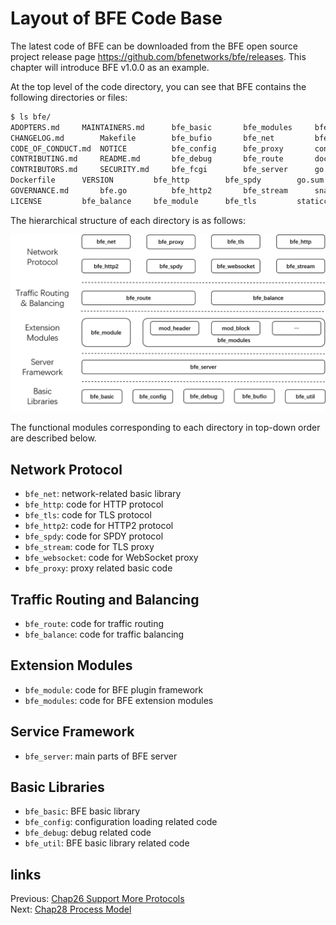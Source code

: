 # Layout of BFE Code Base

The latest code of BFE can be downloaded from the BFE open source project release page https://github.com/bfenetworks/bfe/releases. This chapter will introduce BFE v1.0.0 as an example.

At the top level of the code directory, you can see that BFE contains the following directories or files:

```bash
$ ls bfe/
ADOPTERS.md		MAINTAINERS.md		bfe_basic		bfe_modules		bfe_util
CHANGELOG.md		Makefile		bfe_bufio		bfe_net			bfe_websocket
CODE_OF_CONDUCT.md	NOTICE			bfe_config		bfe_proxy		conf
CONTRIBUTING.md		README.md		bfe_debug		bfe_route		docs
CONTRIBUTORS.md		SECURITY.md		bfe_fcgi		bfe_server		go.mod
Dockerfile		VERSION			bfe_http		bfe_spdy		go.sum
GOVERNANCE.md		bfe.go			bfe_http2		bfe_stream		snap
LICENSE			bfe_balance		bfe_module		bfe_tls			staticcheck.conf
```

The hierarchical structure of each directory is as follows:

![source layout](./source_layout.png)

The functional modules corresponding to each directory in top-down order are described below.

## Network Protocol
- `bfe_net`: network-related basic library
- `bfe_http`:  code for HTTP protocol
- `bfe_tls`: code for TLS protocol
- `bfe_http2`: code for HTTP2 protocol
- `bfe_spdy`: code for SPDY protocol
- `bfe_stream`:	code for TLS proxy
- `bfe_websocket`: code for WebSocket proxy
- `bfe_proxy`: proxy related basic code

## Traffic Routing and Balancing
- `bfe_route`: code for traffic routing
- `bfe_balance`: code for traffic balancing

## Extension Modules
- `bfe_module`: code for BFE plugin framework
- `bfe_modules`: code for BFE extension modules

## Service Framework
- `bfe_server`: main parts of BFE server

## Basic Libraries
- `bfe_basic`: BFE basic library
- `bfe_config`: configuration loading related code
- `bfe_debug`: debug related code
- `bfe_util`: BFE basic library related code


## links
Previous: [Chap26 Support More Protocols](../../../en_us/operation/config_protocols/config_protocols.md)  
Next: [Chap28 Process Model](../../../en_us/implementation/process_model/process_model.md)